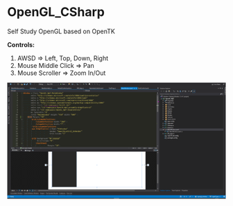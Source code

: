 # OpenGL_CSharp
Self Study OpenGL based on OpenTK

**Controls:**
<ol>
  <li>AWSD => Left, Top, Down, Right</li>
  <li>Mouse Middle Click => Pan</li>
  <li>Mouse Scroller => Zoom In/Out</li>
  </ol>

![](TestExample.gif)
